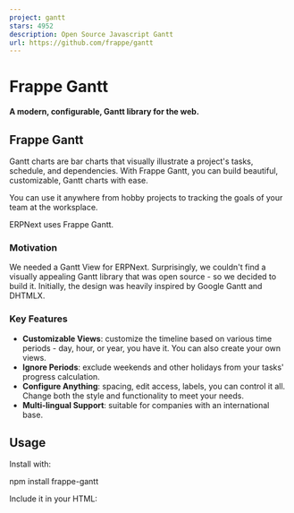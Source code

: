 ```yaml
---
project: gantt
stars: 4952
description: Open Source Javascript Gantt
url: https://github.com/frappe/gantt
---
```


Frappe Gantt
============

**A modern, configurable, Gantt library for the web.**

Frappe Gantt
------------

Gantt charts are bar charts that visually illustrate a project's tasks, schedule, and dependencies. With Frappe Gantt, you can build beautiful, customizable, Gantt charts with ease.

You can use it anywhere from hobby projects to tracking the goals of your team at the worksplace.

ERPNext uses Frappe Gantt.

### Motivation

We needed a Gantt View for ERPNext. Surprisingly, we couldn't find a visually appealing Gantt library that was open source - so we decided to build it. Initially, the design was heavily inspired by Google Gantt and DHTMLX.

### Key Features

-   **Customizable Views**: customize the timeline based on various time periods - day, hour, or year, you have it. You can also create your own views.
-   **Ignore Periods**: exclude weekends and other holidays from your tasks' progress calculation.
-   **Configure Anything**: spacing, edit access, labels, you can control it all. Change both the style and functionality to meet your needs.
-   **Multi-lingual Support**: suitable for companies with an international base.

Usage
-----

Install with:

npm install frappe-gantt

Include it in your HTML:

<script src\="frappe-gantt.umd.js"\></script\>
<link rel\="stylesheet" href\="frappe-gantt.css"\>

Or from the CDN:

<script src\="https://cdn.jsdelivr.net/npm/frappe-gantt/dist/frappe-gantt.umd.js"\></script\>
<link rel\="stylesheet" href\="https://cdn.jsdelivr.net/npm/frappe-gantt/dist/frappe-gantt.css"\>

Start using Gantt:

let tasks \= \[
  {
    id: '1',
    name: 'Redesign website',
    start: '2016-12-28',
    end: '2016-12-31',
    progress: 20
  },
  ...
\]
let gantt \= new Gantt("#gantt", tasks);

### Configuration

Frappe Gantt offers a wide range of options to customize your chart.

**Option**

**Description**

**Possible Values**

**Default**

`arrow_curve`

Curve radius of arrows connecting dependencies.

Any positive integer.

`5`

`auto_move_label`

Move task labels when user scrolls horizontally.

`true`, `false`

`false`

`bar_corner_radius`

Radius of the task bar corners (in pixels).

Any positive integer.

`3`

`bar_height`

Height of task bars (in pixels).

Any positive integer.

`30`

`container_height`

Height of the container.

`auto` - dynamic container height to fit all tasks - _or_ any positive integer (for pixels).

`auto`

`column_width`

Width of each column in the timeline.

Any positive integer.

45

`date_format`

Format for displaying dates.

Any valid JS date format string.

`YYYY-MM-DD`

`upper_header_height`

Height of the upper header in the timeline (in pixels).

Any positive integer.

`45`

`lower_header_height`

Height of the lower header in the timeline (in pixels).

Any positive integer.

`30`

`snap_at`

Snap tasks at particular intervel while resizing or dragging.

Any _interval_ (see below)

`1d`

`infinite_padding`

Whether to extend timeline infinitely when user scrolls.

`true`, `false`

`true`

`holidays`

Highlighted holidays on the timeline.

Object mapping CSS colors to holiday types. Types can either be a) 'weekend', or b) array of _strings_ or _date objects_ or _objects_ in the format `{date: ..., label: ...}`

`{ 'var(--g-weekend-highlight-color)': 'weekend' }`

`ignore`

Ignored areas in the rendering

`weekend` _or_ Array of strings or date objects (`weekend` can be present to the array also).

`[]`

`language`

Language for localization.

ISO 639-1 codes like `en`, `fr`, `es`.

`en`

`lines`

Determines which grid lines to display.

`none` for no lines, `vertical` for only vertical lines, `horizontal` for only horizontal lines, `both` for complete grid.

`both`

`move_dependencies`

Whether moving a task automatically moves its dependencies.

`true`, `false`

`true`

`padding`

Padding around task bars (in pixels).

Any positive integer.

`18`

`popup_on`

Event to trigger the popup display.

`click` _or_ `hover`

`click`

`readonly_progress`

Disables editing task progress.

`true`, `false`

`false`

`readonly_dates`

Disables editing task dates.

`true`, `false`

`false`

`readonly`

Disables all editing features.

`true`, `false`

`false`

`scroll_to`

Determines the starting point when chart is rendered.

`today`, `start`, `end`, or a date string.

`today`

`show_expected_progress`

Shows expected progress for tasks.

`true`, `false`

`false`

`today_button`

Adds a button to navigate to today’s date.

`true`, `false`

`true`

`view_mode`

The initial view mode of the Gantt chart.

`Day`, `Week`, `Month`, `Year`.

`Day`

`view_mode_select`

Allows selecting the view mode from a dropdown.

`true`, `false`

`false`

Apart from these ones, two options - `popup` and `view_modes` (plural, not singular) - are available. They have "sub"-APIs, and thus are listed separately.

#### View Mode Configuration

The `view_modes` option determines all the available view modes for the chart. It should be an array of objects.

Each object can have the following properties:

-   `name` (string) - the name of view mode.
-   `padding` (interval) - the time above.
-   `step` - the interval of each column
-   `lower_text` (date format string _or_ function) - the format for text in lower header. Blank string for none. The function takes in `currentDate`, `previousDate`, and `lang`, and should return a string.
-   `upper_text` (date format string _or_ function) - the format for text in upper header. Blank string for none. The function takes in `currentDate`, `previousDate`, and `lang`, and should return a string.
-   `upper_text_frequency` (number) - how often the upper text has a value. Utilized in internal calculation to improve performance.
-   `thick_line` (function) - takes in `currentDate`, returns Boolean determining whether the line for that date should be thicker than the others.

Three other options allow you to override general configuration for this view mode alone:

-   `date_format`
-   `column_width`
-   `snap_at` For details, see the above table.

#### Popup Configuration

`popup` is a function. If it returns

-   `false`, there will be no popup.
-   `undefined`, the popup will be rendered based on manipulation within the function
-   a HTML string, the popup will be that string.

The function receives one object as an argument, containing:

-   `task` - the task as an object
-   `chart` - the entire Gantt chart
-   `get_title`, `get_subtitle`, `get_details` (functions) - get the relevant section as a HTML node.
-   `set_title`, `set_subtitle`, `set_details` (functions) - take in the HTML of the relevant section
-   `add_action` (function) - accepts two parameters, `html` and `func` - respectively determining the HTML of the action and the callback when the action is pressed.

### API

Frappe Gantt exposes a few helpful methods for you to interact with the chart:

**Name**

**Description**

**Parameters**

`.update_options`

Re-renders the chart after updating specific options.

`new_options` - object containing new options.

`.change_view_mode`

Updates the view mode.

`view_mode` - Name of view mode _or_ view mode object (see above) and `maintain_pos` - whether to go back to current scroll position after rerendering, defaults to `false`.

`.scroll_current`

Scrolls to the current date

No parameters.

`.update_task`

Re-renders a specific task bar alone

`task_id` - id of task and `new_details` - object containing the task properties to be updated.

Development Setup
-----------------

If you want to contribute enhancements or fixes:

1.  Clone this repo.
2.  `cd` into project directory.
3.  Run `pnpm i` to install dependencies.
4.  `pnpm run build` to build files - or `pnpm run build-dev` to build and watch for changes.
5.  Open `index.html` in your browser.
6.  Make your code changes and test them.
